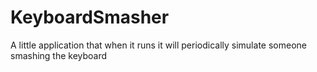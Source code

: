 # KeyboardSmasher
A little application that when it runs it will periodically simulate someone smashing the keyboard
